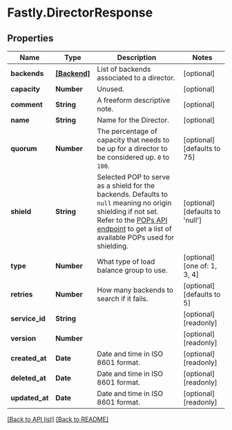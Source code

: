 # Fastly.DirectorResponse

## Properties

Name | Type | Description | Notes
------------ | ------------- | ------------- | -------------
**backends** | [**[Backend]**](Backend.md) | List of backends associated to a director. | [optional] 
**capacity** | **Number** | Unused. | [optional] 
**comment** | **String** | A freeform descriptive note. | [optional] 
**name** | **String** | Name for the Director. | [optional] 
**quorum** | **Number** | The percentage of capacity that needs to be up for a director to be considered up. `0` to `100`. | [optional]  [defaults to 75]
**shield** | **String** | Selected POP to serve as a shield for the backends. Defaults to `null` meaning no origin shielding if not set. Refer to the [POPs API endpoint](/reference/api/utils/pops/) to get a list of available POPs used for shielding. | [optional]  [defaults to 'null']
**type** | **Number** | What type of load balance group to use. | [optional]  [one of: 1, 3, 4]
**retries** | **Number** | How many backends to search if it fails. | [optional]  [defaults to 5]
**service_id** | **String** |  | [optional] [readonly] 
**version** | **Number** |  | [optional] [readonly] 
**created_at** | **Date** | Date and time in ISO 8601 format. | [optional] [readonly] 
**deleted_at** | **Date** | Date and time in ISO 8601 format. | [optional] [readonly] 
**updated_at** | **Date** | Date and time in ISO 8601 format. | [optional] [readonly] 


[[Back to API list]](../../README.md#endpoints) [[Back to README]](../../README.md)
